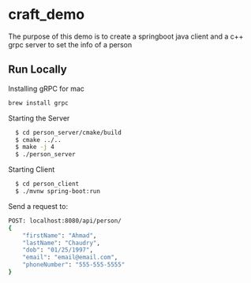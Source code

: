 # craft_demo
The purpose of this demo is to create a springboot java client and a c++ grpc server to set the info of a person

## Run Locally


Installing gRPC for mac
```bash
brew install grpc
```

Starting the Server
```bash
  $ cd person_server/cmake/build
  $ cmake ../..
  $ make -j 4
  $ ./person_server
```

Starting Client

```bash
  $ cd person_client
  $ ./mvnw spring-boot:run
```

Send a request to:
```bash 
POST: localhost:8080/api/person/
{
    "firstName": "Ahmad",
    "lastName": "Chaudry",
    "dob": "01/25/1997",
    "email": "email@email.com",
    "phoneNumber": "555-555-5555"
}
```

